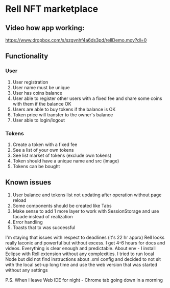 # Rell NFT marketplace

## Video how app working:
https://www.dropbox.com/s/szgvnhf4a6ds3pd/rellDemo.mov?dl=0

## Functionality
### User
1. User registration
2. User name must be unique
3. User has coins balance
4. User able to register other users with a fixed fee and share some coins with them if the balance OK
5. Users are able to buy tokens if the balance is OK
6. Token price will transfer to the owner's balance
6. User able to login/logout

### Tokens
1. Create a token with a fixed fee
2. See a list of your own tokens
3. See list market of tokens (exclude own tokens)
4. Token should have a unique name and src (image)
5. Tokens can be bought

## Known issues
1. User balance and tokens list not updating after operation without page reload
2. Some components should be created like Tabs
3. Make sense to add 1 more layer to work with SessionStorage and use facade instead of realization
4. Error handling
5. Toasts that tx was successful

I'm staying that issues with respect to deadlines (it's 22 hr apprx)
Rell looks really laconic and powerful but without excess. I get 4-6 hours for docs and videos.
Everything is clear enough and predictable.
About env - I install Eclipse with Rell extension without any complexities.
I tried to run local Node but did not find instructions about .xml config and decided to not sit with the local set-up long time and use the web version that was started without any settings

P.S. When I leave Web IDE for night - Chrome tab going down in a morning
